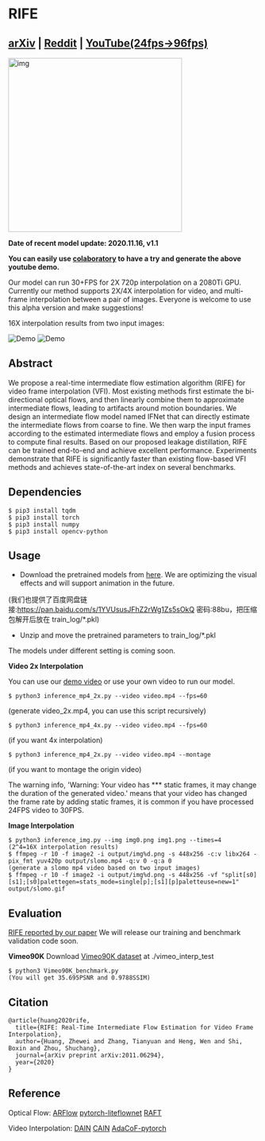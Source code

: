 # RIFE
## [arXiv](https://arxiv.org/pdf/2011.06294.pdf) | [Reddit](https://www.reddit.com/r/MachineLearning/comments/juv419/r_rife_15fps_to_60fps_video_frame_interpolation/) | [YouTube(24fps->96fps)](https://youtu.be/kUQ7KK6MhHw)

<img src="demo/intro.png" alt="img" width=350 />

**Date of recent model update: 2020.11.16, v1.1**

**You can easily use [colaboratory](https://colab.research.google.com/github/hzwer/arXiv2020-RIFE/blob/main/Colab_demo.ipynb) to have a try and generate the above youtube demo.**

Our model can run 30+FPS for 2X 720p interpolation on a 2080Ti GPU. Currently our method supports 2X/4X interpolation for video, and multi-frame interpolation between a pair of images. Everyone is welcome to use this alpha version and make suggestions!

16X interpolation results from two input images: 

![Demo](./demo/I0_slomo_clipped.gif)
![Demo](./demo/I2_slomo_clipped.gif)

## Abstract
We propose a real-time intermediate flow estimation algorithm (RIFE) for video frame interpolation (VFI). Most existing methods first estimate the bi-directional optical flows, and then linearly combine them to approximate intermediate flows, leading to artifacts around motion boundaries. We design an intermediate flow model named IFNet that can directly estimate the intermediate flows from coarse to fine. We then warp the input frames according to the estimated intermediate flows and employ a fusion process to compute final results. Based on our proposed leakage distillation, RIFE can be trained end-to-end and achieve excellent performance. Experiments demonstrate that RIFE is significantly faster than existing flow-based VFI methods and achieves state-of-the-art index on several benchmarks.

## Dependencies
```
$ pip3 install tqdm
$ pip3 install torch
$ pip3 install numpy
$ pip3 install opencv-python
```
## Usage

* Download the pretrained models from [here](https://drive.google.com/file/d/1zYc3PEN4t6GOUoVYJjvcXoMmM3kFDNGS/view?usp=sharing).
We are optimizing the visual effects and will support animation in the future.

(我们也提供了百度网盘链接:https://pan.baidu.com/s/1YVUsusJFhZ2rWg1Zs5sOkQ  密码:88bu，把压缩包解开后放在 train_log/\*.pkl)
* Unzip and move the pretrained parameters to train_log/\*.pkl

The models under different setting is coming soon.

**Video 2x Interpolation**

You can use our [demo video](https://drive.google.com/file/d/1i3xlKb7ax7Y70khcTcuePi6E7crO_dFc/view?usp=sharing) or use your own video to run our model. 
```
$ python3 inference_mp4_2x.py --video video.mp4 --fps=60
```
(generate video_2x.mp4, you can use this script recursively)
```
$ python3 inference_mp4_4x.py --video video.mp4 --fps=60
```
(if you want 4x interpolation)
```
$ python3 inference_mp4_2x.py --video video.mp4 --montage
```
(if you want to montage the origin video)

The warning info, 'Warning: Your video has *** static frames, it may change the duration of the generated video.' means that your video has changed the frame rate by adding static frames, it is common if you have processed 24FPS video to 30FPS.

**Image Interpolation**

```
$ python3 inference_img.py --img img0.png img1.png --times=4
(2^4=16X interpolation results)
$ ffmpeg -r 10 -f image2 -i output/img%d.png -s 448x256 -c:v libx264 -pix_fmt yuv420p output/slomo.mp4 -q:v 0 -q:a 0
(generate a slomo mp4 video based on two input images)
$ ffmpeg -r 10 -f image2 -i output/img%d.png -s 448x256 -vf "split[s0][s1];[s0]palettegen=stats_mode=single[p];[s1][p]paletteuse=new=1" output/slomo.gif
```

## Evaluation
[RIFE reported by our paper](https://drive.google.com/file/d/1c1R7iF-ypN6USo-D2YH_ORtaH3tukSlo/view?usp=sharing)
We will release our training and benchmark validation code soon.

**Vimeo90K**
Download [Vimeo90K dataset](http://toflow.csail.mit.edu/) at ./vimeo_interp_test
```
$ python3 Vimeo90K_benchmark.py
(You will get 35.695PSNR and 0.9788SSIM)
```

## Citation

```
@article{huang2020rife,
  title={RIFE: Real-Time Intermediate Flow Estimation for Video Frame Interpolation},
  author={Huang, Zhewei and Zhang, Tianyuan and Heng, Wen and Shi, Boxin and Zhou, Shuchang},
  journal={arXiv preprint arXiv:2011.06294},
  year={2020}
}
```

## Reference
Optical Flow:
[ARFlow](https://github.com/lliuz/ARFlow)  [pytorch-liteflownet](https://github.com/sniklaus/pytorch-liteflownet)  [RAFT](https://github.com/princeton-vl/RAFT)

Video Interpolation:
[DAIN](https://github.com/baowenbo/DAIN)  [CAIN](https://github.com/myungsub/CAIN)   [AdaCoF-pytorch](https://github.com/HyeongminLEE/AdaCoF-pytorch)
